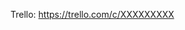 <!-- I want to review in Japanese. -->

<!-- I want to review in Japanese. -->

Trello: https://trello.com/c/XXXXXXXXX
